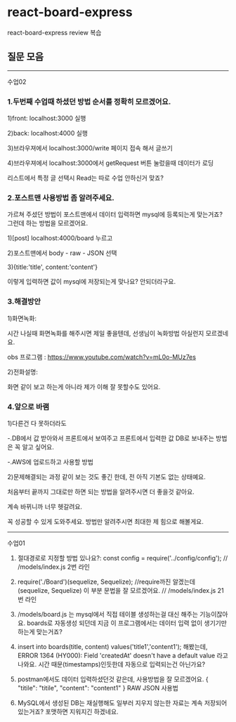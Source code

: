 # react-board-express
react-board-express review 복습



## 질문 모음



---------------------------------------
수업02

### 1.두번째 수업때 하셨던 방법 순서를 정확히 모르겠어요.

1)front: localhost:3000 실행

2)back: localhost:4000 실행

3)브라우져에서 localhost:3000/write 페이지 접속 해서 글쓰기

4)브라우져에서 localhost:3000에서 getRequest 버튼 눌렀을때 데이터가 로딩  

리스트에서 특정 글 선택시 Read는 따로 수업 안하신거 맞죠?


### 2.포스트맨 사용방법 좀 알려주세요. 
가르쳐 주셨던 방법이 포스트맨에서 데이터 입력하면 mysql에 등록되는게 맞는거죠?
그런데 하는 방법을 모르겠어요.

1)[post] localhost:4000/board 누르고 

2)포스트맨에서 body - raw - JSON 선택

3){title:'title', content:'content'}

이렇게 입력하면 값이 mysql에 저장되는게 맞나요? 안되더라구요.



### 3.해결방안

1)화면녹화: 

시간 나실때 화면녹화를 해주시면 제일 좋을텐데, 선생님이 녹화방법 아실런지 모르겠네요.

obs 프로그램 : https://www.youtube.com/watch?v=mL0o-MUz7es



2)전화설명:

화면 같이 보고 하는게 아니라 제가 이해 잘 못할수도 있어요.   



### 4.앞으로 바램

1)다른건 다 못하더라도

-.DB에서 값 받아와서 프론트에서 보여주고 프론트에서 입력한 값 DB로 보내주는 방법은 꼭 알고 싶어요.

-.AWS에 업로드하고 사용할 방법


2)문제해결되는 과정 같이 보는 것도 좋긴 한데, 전 아직 기본도 없는 상태예요.

처음부터 끝까지 그대로만 하면 되는 방법을 알려주시면 더 좋을것 같아요.

계속 바뀌니까 너무 헷갈려요. 


꼭 성공할 수 있게 도와주세요. 방법만 알려주시면 최대한 제 힘으로 해볼게요.




---------------------------------------
수업01

1. 절대경로로 지정할 방법 있나요?: const config = require('../config/config');
   // /models/index.js 2번 라인

2. require('./Board')(sequelize, Sequelize); //require까진 알겠는데 (sequelize, Sequelize) 이 부분 문법을 잘 모르겠어요.
   // /models/index.js 21번 라인
   
3. /models/board.js 는 mysql에서 직접 테이블 생성하는걸 대신 해주는 기능이잖아요. boards로 자동생성 되던데 지금 이 프로그램에서는 데이터 입력 없이 생기기만 하는게 맞는거죠?
   
4. insert into boards(title, content) values('title1','content1'); 해봤는데, 
   ERROR 1364 (HY000): Field 'createdAt' doesn't have a default value 라고 나와요. 시간 때문(timestamps)인듯한데 자동으로 입력되는건 아닌가요?

5. postman에서도 데이터 입력하셨던것 같은데, 사용방법을 잘 모르겠어요.
   {
    "titile": "titile",
    "content": "content1"
   }
   RAW JSON 사용법

6. MySQL에서 생성된 DB는 재실행해도 일부러 지우지 않는한 자료는 계속 저장되어 있는거죠? 포맷하면 지워지긴 하겠네요.
   
